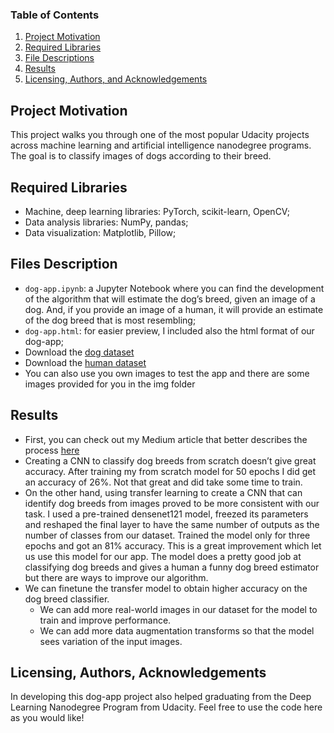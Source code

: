 ### Table of Contents

1. [Project Motivation](#motivation)
2. [Required Libraries](#libraries)
3. [File Descriptions](#files)
4. [Results](#results)
5. [Licensing, Authors, and Acknowledgements](#licensing)

## Project Motivation<a name="motivation"></a>
This project walks you through one of the most popular Udacity projects across machine learning and artificial intelligence nanodegree programs. The goal is to classify images of dogs according to their breed.

## Required Libraries<a name="libraries"></a>
* Machine, deep learning libraries: PyTorch, scikit-learn, OpenCV;
* Data analysis libraries: NumPy, pandas;
* Data visualization: Matplotlib, Pillow;

## Files Description<a name="files"></a>
* `dog-app.ipynb`: a Jupyter Notebook where you can find the development of the algorithm that will estimate the dog’s breed, given an image of a dog. And, if you provide an image of a human, it will provide an estimate of the dog breed that is most resembling;
* `dog-app.html`: for easier preview, I included also the html format of our dog-app;
* Download the [dog dataset](https://s3-us-west-1.amazonaws.com/udacity-aind/dog-project/dogImages.zip)
* Download the [human dataset](https://s3-us-west-1.amazonaws.com/udacity-aind/dog-project/lfw.zip)
* You can also use you own images to test the app and there are some images provided for you in the img folder

## Results<a name="results"></a>
* First, you can check out my Medium article that better describes the process [here](https://anahristian.medium.com/how-to-build-an-ai-app-that-classifies-images-of-dogs-according-to-their-breed-3ebff6087cbf)
* Creating a CNN to classify dog breeds from scratch doesn’t give great accuracy. After training my from scratch model for 50 epochs I did get an accuracy of 26%. Not that great and did take some time to train.
* On the other hand, using transfer learning to create a CNN that can identify dog breeds from images proved to be more consistent with our task. I used a pre-trained densenet121 model, freezed its parameters and reshaped the final layer to have the same number of outputs as the number of classes from our dataset. Trained the model only for three epochs and got an 81% accuracy. This is a great improvement which let us use this model for our app.
The model does a pretty good job at classifying dog breeds and gives a human a funny dog breed estimator but there are ways to improve our algorithm.
* We can finetune the transfer model to obtain higher accuracy on the dog breed classifier.
  - We can add more real-world images in our dataset for the model to train and improve performance.
  - We can add more data augmentation transforms so that the model sees variation of the input images.

## Licensing, Authors, Acknowledgements<a name="licensing"></a>
In developing this dog-app project also helped graduating from the Deep Learning Nanodegree Program from Udacity. Feel free to use the code here as you would like! 
